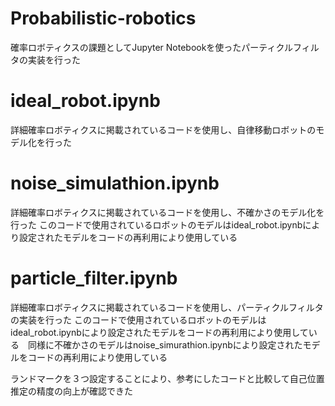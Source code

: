 # Probabilistic-robotics
確率ロボティクスの課題としてJupyter Notebookを使ったパーティクルフィルタの実装を行った

# ideal_robot.ipynb
詳細確率ロボティクスに掲載されているコードを使用し、自律移動ロボットのモデル化を行った

# noise_simulathion.ipynb
詳細確率ロボティクスに掲載されているコードを使用し、不確かさのモデル化を行った
このコードで使用されているロボットのモデルはideal_robot.ipynbにより設定されたモデルをコードの再利用により使用している

# particle_filter.ipynb
詳細確率ロボティクスに掲載されているコードを使用し、パーティクルフィルタの実装を行った
このコードで使用されているロボットのモデルはideal_robot.ipynbにより設定されたモデルをコードの再利用により使用している　同様に不確かさのモデルはnoise_simurathion.ipynbにより設定されたモデルをコードの再利用により使用している

ランドマークを３つ設定することにより、参考にしたコードと比較して自己位置推定の精度の向上が確認できた
